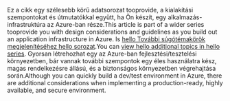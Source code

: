 <span data-ttu-id="462e2-101">Ez a cikk egy szélesebb körű adatsorozat tooprovide, a kialakítási szempontokat és útmutatókkal együtt, ha Ön készít, egy alkalmazás-infrastruktúra az Azure-ban része.</span><span class="sxs-lookup"><span data-stu-id="462e2-101">This article is part of a wider series tooprovide you with design considerations and guidelines as you build out an application infrastructure in Azure.</span></span> <span data-ttu-id="462e2-102">Is [hello További súgótémakörök megjelenítéséhez hello sorozat](#next-steps).</span><span class="sxs-lookup"><span data-stu-id="462e2-102">You can [view hello additional topics in hello series](#next-steps).</span></span> <span data-ttu-id="462e2-103">Gyorsan létrehozhat egy az Azure-ban fejlesztési/tesztelési környezetben, bár vannak további szempontok egy éles használatra kész, magas rendelkezésre állású, és a biztonságos környezetben végrehajtása során.</span><span class="sxs-lookup"><span data-stu-id="462e2-103">Although you can quickly build a dev/test environment in Azure, there are additional considerations when implementing a production-ready, highly available, and secure environment.</span></span>

